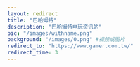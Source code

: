 ```yaml
---
layout: redirect
title: "巴哈姆特"
description: "巴哈姆特电玩资讯站"
pic: "/images/withname.png"
background: "/images/0.png" #视频或图片
redirect_to: "https://www.gamer.com.tw/"
redirect_time: 3
---
```

